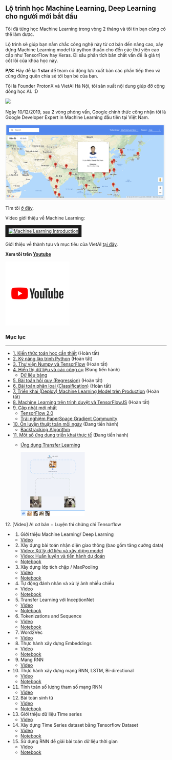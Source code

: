 ## Lộ trình học Machine Learning, Deep Learning cho người mới bắt đầu

Tôi đã từng học Machine Learning trong vòng 2 tháng và tôi tin bạn cũng có thể làm được. 

Lộ trình sẽ giúp bạn nắm chắc công nghệ này từ cơ bản đến nâng cao, xây dựng Machine Learning model từ python thuần cho đến các thư viện cao cấp như TensorFlow hay Keras. Đi sâu phân tích bản chất vấn đề là giá trị cốt lõi của khóa học này.

**P/S:** Hãy để lại **1 star** để team có động lực xuất bản các phần tiếp theo và cũng đừng quên chia sẻ tới bạn bè của bạn.


Tôi là Founder ProtonX và VietAI Hà Nội, tôi sản xuất nội dung giúp đỡ cộng đồng học AI. :D

<img src="https://storage.googleapis.com/protonx-cloud-storage/images/event.jpg" width=500>


Ngày 10/12/2019, sau 2 vòng phỏng vấn, Google chính thức công nhận tôi là Google Developer Expert in Machine Learning đầu tiên tại Việt Nam.

<img src="./images/gde.png" width=500>

Tìm tôi [ở đây](https://developers.google.com/community/experts/directory/profile/profile-ngoc-ba).

Video giới thiệu về Machine Learning:

<a href="http://www.youtube.com/watch?feature=player_embedded&v=j5HxIJoOJms
" target="_blank"><img src="https://lh3.googleusercontent.com/mBdr6CaarjBnZopmRA2WTue3eEIZ5fe0ZWHkFRD0wS_IAsIWD0_2zeefBaXeemIMPle2nljerexiC74YDzJpCjM6HVz22EB7xo9oU6cQugsBa3GwoB2F8kD-veyytVjS9al6VpcINcm7gvLwf0a6hW-Y2QPBDIv4sl059zDYZhfvVuDE4KQSUgan0Yq42eRkMAq7Y0TdUWtjATcHsRgH-W1HbIK7QawFySkvXylds0xbUTOnzizyHHaa4cNyTbpbMNP9elJTAEeqN92sSHqgJo49DAvT9Yzf8RTMQVU0NcNYeNQ2kys3Hn3_CWHQCIyoiDMG0j7DOx9fKHaGbDbQbPdNlZd4XlEQ-iHPD4U_kvgmXTZwAEIN4I5-RnIhZXcsQ8fhKoI4YtvkqfNhQAhif_SGJ6cXGKpulj7dgdhQoVVbdwIXw--Cseob24LGDwCK0p1mRFmgvoVsXcnXuF6AV3DZBDK1kB2fCm_wj3dv_euR5qfJDl1jc2kac53p8VEJFIJqZX3p9PGiBFRLpjMGy1TnblAIVy9FIvx_kfU3JiPs0Oy2yVXkEeC7OmZz3bMCx0hoicYKsIOmdW3g7RnyXFeXe_uDBdF_uEbHKnK3aPpTdez-vYXZ5SCb4kRVPH6-OdF7kT-3NscUBoOMS0O_ERp6U3_jiqPIkCrbO2XEqsOHVYRyGFolYVQf2jJtbeBGbmMAA-Jq9VmvAPdKIgDo191VEgDQFcZZEIcbejmhGl0V_g=w1920-h1080-no" 
alt="Machine Learning Introduction" width="300" height="168.5" border="10" /></a>

Giới thiệu về thành tựu và mục tiêu của VietAI [tại đây](https://docs.google.com/presentation/d/1A_oDWZyC6NhYPeHNrWJbESxSPUT7f0Gg-PLfXDtVKus/edit?usp=sharing). 


**Xem tôi trên [Youtube](https://www.youtube.com/channel/UCrZIaMmLGsq_J-4Z1Qww0cw)**

<a href="https://www.youtube.com/channel/UCrZIaMmLGsq_J-4Z1Qww0cw"> <img src="images/youtube.png" width=200 height=200> </a>


### Mục lục
----
- <a href="./math">1. Kiến thức toán học cần thiết</a> (Hoàn tất)
- <a href="./python-tutorials">2. Kỹ năng lập trình Python</a> (Hoàn tất)
- <a href="./numpy">3. Thư viện Numpy và TensorFlow</a> (Hoàn tất)
- <a href="./visualize">4. Hiển thị dữ liệu và các công cụ</a> (Đang tiến hành)
    - [Dữ liệu bảng](./visualize/pandas)
- <a href="./models/linear-regression/">5. Bài toán hồi quy (Regression)</a> (Hoàn tất)
- <a href="./models/logistic-regression">6. Bài toán phân loại (Classification)</a> (Hoàn tất)
- <a href="./deployment/distributed-tensorflow">7. Triển khai (Deploy) Machine Learning Model trên Production</a> (Hoàn tất)
- <a href="./deployment/tensorflow-browser">8. Machine Learning trên trình duyệt và TensorFlowJS</a> (Hoàn tất)
- <a href="./tf2.0">9. Cập nhật mới nhất</a>
    - [TensorFlow 2.0](https://github.com/bangoc123/learn-machine-learning-in-two-months/tree/master/tf2.0)
    - [Trải nghiệm PaperSpace Gradient Community](https://github.com/bangoc123/learn-machine-learning-in-two-months/tree/master/articles/GradientPaperSpace.MD)
- <a href="./algorithms">10. Ôn luyện thuật toán mỗi ngày</a> (Đang tiến hành)
    - [Backtracking Algorithm](./algorithms/graph/backtracking/backtracking.MD)
- <a href="./algorithms">11. Một số ứng dụng triển khai thực tế</a> (Đang tiến hành)
    - [Ứng dụng Transfer Learning](https://protonx.app/transfer-learning)

      <img src="./images/transfer.png" width="200" height="200">

<a>  12. [Video] AI cơ bản + Luyện thi chứng chỉ Tensorflow </a>
* 1. Giới thiệu Machine Learning/ Deep Learning
    + [Video](https://youtu.be/j5HxIJoOJms)
* 2. Xây dựng bài toán nhận diện giao thông (bao gồm tăng cường data)
    - [Video:  Xử lý dữ liệu và xây dựng model ](https://www.youtube.com/watch?v=EGkRT-kg6zY)
    - [Video: Huấn luyện và tiến hành dự đoán](https://youtu.be/98dZscH8b-0)
    - [Notebook](https://colab.research.google.com/drive/1rYfyDAYP-jvkCLfMotmCQarQahLNJkTa)
* 3. Xây dựng lớp tích chập / MaxPooling
    + [Video](https://www.youtube.com/watch?v=UpABcXXImJ4)
    + [Notebook](https://colab.research.google.com/drive/13FoUwnbXAc01LY35O7D88dpjib73D2R2?usp=sharing)
* 4. Tự động đánh nhãn và xử lý ảnh nhiều chiều
    + [Video](https://youtu.be/ee9tF9xEf04)
    + [Notebook](https://colab.research.google.com/drive/1PCABQRqads5AcJJQcKb_FeVJhAZ61H5V?usp=sharing)
* 5. Transfer Learning với InceptionNet
    + [Video](https://youtu.be/Y-4KLFt_c6Y)
    + [Notebook](https://colab.research.google.com/drive/1M1VlOh4wOQ6od5gvDfVeVQlAdjUgvOfU?usp=sharing)
* 6. Tokenizations and Sequence
    + [Video](https://youtu.be/FT1ZZdcur5A)
    + [Notebook](https://colab.research.google.com/drive/1cVoH2W3TCoNshM-QI9Sbgyzlcpfqq4BR?usp=sharing)
* 7. Word2Vec 
    + [Video](https://youtu.be/akRbuXokLSo)
* 8. Thực hành xây dựng Embeddings
    + [Video](https://youtu.be/JIafLwlGzBA)
    + [Notebook](https://colab.research.google.com/drive/1jhXYAkNjiFRmFc4_E-s8aAkXPNN-QaA2?usp=sharing)
* 9. Mạng RNN 
    + [Video](https://youtu.be/t0EoeTYU-fc)
* 10. Thực hành xây dựng mạng RNN, LSTM, Bi-directional
    + [Video](https://youtu.be/X6bYTZJkEDQ)
    + [Notebook](https://colab.research.google.com/drive/1vBHZsuGlMPlF7VGqACcmFjVDHjSZl0Qj?usp=sharing)
* 11. Tính toán số lượng tham số mạng RNN
    + [Video](https://youtu.be/Ifnxru7brak)
* 12. Bài toán sinh từ
    + [Video](https://youtu.be/-gyb1dpeGCA)
    + [Notebook](https://colab.research.google.com/drive/1uPcO54klRFNkk9o-3Ua6F8ZKQgpzCz1Y?usp=sharing)
* 13. Giới thiệu dữ liệu Time series
    + [Video](https://youtu.be/IbFqMxVuFLM)
* 14. Xây dựng Time Series dataset bằng Tensorflow Dataset
    + [Video](https://youtu.be/TwyNFGTUoY4)
    + [Notebook](https://colab.research.google.com/drive/19b5dUBUrvKCWC1ckrHKB1uvEYpgU2DUB?usp=sharing)
* 15. Sử dụng RNN để giải bài toán dữ liệu thời gian
    + [Video](https://youtu.be/zCxMLNzPa1M)
    + [Notebook](https://colab.research.google.com/drive/1B0fQJfqutwlbFElEGKtd7oH9QXL2X7ly?usp=sharing)
